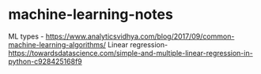 # machine-learning-notes
ML types - https://www.analyticsvidhya.com/blog/2017/09/common-machine-learning-algorithms/
Linear regression- https://towardsdatascience.com/simple-and-multiple-linear-regression-in-python-c928425168f9
